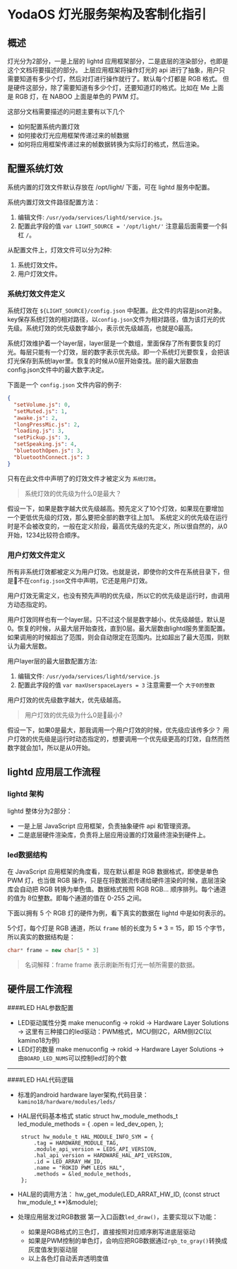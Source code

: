 # YodaOS 灯光服务架构及客制化指引

## 概述

灯光分为2部分，一是上层的 lightd 应用框架部分，二是底层的渲染部分，也即是这个文档将要描述的部分。
上层应用框架将操作灯光的 api 进行了抽象，用户只需要知道有多少个灯，然后对灯进行操作就行了。默认每个灯都是 RGB 格式。
但是硬件这部分，除了需要知道有多少个灯，还要知道灯的格式。比如在 Me 上面是 RGB 灯，在 NABOO 上面是单色的 PWM 灯。

这部分文档需要描述的问题主要有以下几个

- 如何配置系统内置灯效
- 如何接收灯光应用框架传递过来的帧数据
- 如何将应用框架传递过来的帧数据转换为实际灯的格式，然后渲染。

## 配置系统灯效

系统内置的灯效文件默认存放在 /opt/light/ 下面，可在 lightd 服务中配置。

系统内置灯效文件路径配置方法：

1. 编辑文件: `/usr/yoda/services/lightd/service.js`。
2. 配置此字段的值 `var LIGHT_SOURCE = '/opt/light/'` 注意最后面需要一个斜杠 `/`。

从配置文件上，灯效文件可以分为2种:

1. 系统灯效文件。
2. 用户灯效文件。

### 系统灯效文件定义

系统灯效在 `${LIGHT_SOURCE}/config.json` 中配置。此文件的内容是json对象。key保存系统灯效的相对路径，以`config.json`文件为相对路径，值为该灯光的优先级。系统灯效的优先级数字越小，表示优先级越高，也就是0最高。

系统灯效维护着一个layer层，layer层是一个数组，里面保存了所有要恢复的灯光。每层只能有一个灯效，层的数字表示优先级。即一个系统灯光要恢复，会把该灯光保存到系统layer里。恢复的时候从0层开始查找。层的最大层数由config.json文件中的最大数字决定。

下面是一个 `config.json` 文件内容的例子:

```json
{
  "setVolume.js": 0,
  "setMuted.js": 1,
  "awake.js": 2,
  "longPressMic.js": 2,
  "loading.js": 3,
  "setPickup.js": 3,
  "setSpeaking.js": 4,
  "bluetoothOpen.js": 3,
  "bluetoothConnect.js": 3
}
```

只有在此文件中声明了的灯效文件才被定义为 `系统灯效`。

> 系统灯效的优先级为什么0是最大？

假设一下，如果是数字越大优先级越高。预先定义了10个灯效，如果现在要增加一个更低优先级的灯效，那么要把全部的数字往上加1。
系统定义的优先级在运行时是不会被改变的，一般在定义阶段，最高优先级的先定义，所以很自然的，从0开始，1234比较符合顺序。

### 用户灯效文件定义

所有非系统灯效都被定义为用户灯效。也就是说，即使你的文件在系统目录下，但是不在`config.json`文件中声明，它还是用户灯效。

用户灯效无需定义，也没有预先声明的优先级，所以它的优先级是运行时，由调用方动态指定的。

用户灯效同样也有一个layer层。只不过这个层是数字越小，优先级越低，默认是0。恢复的时候，从最大层开始查找，直到0层。最大层数由lightd服务里面配置。如果调用的时候超出了范围，则会自动限定在范围内。比如超出了最大范围，则默认为最大层数。

用户layer层的最大层数配置方法:

1. 编辑文件: `/usr/yoda/services/lightd/service.js`
2. 配置此字段的值 `var maxUserspaceLayers = 3` 注意需要一个 `大于0的整数`

用户灯效的优先级数字越大，优先级越高。

> 用户灯效的优先级为什么0是最小?

假设一下，如果0是最大，那我调用一个用户灯效的时候，优先级应该传多少？
用户灯效的优先级是运行时动态指定的，想要调用一个优先级更高的灯效，自然而然数字就会加1，所以是从0开始。

## lightd 应用层工作流程

### lightd 架构

lightd 整体分为2部分：

 - 一是上层 JavaScript 应用框架，负责抽象硬件 api 和管理资源。
 - 二是底层硬件渲染库，负责将上层应用设置的灯效最终渲染到硬件上。

### led数据结构

在 JavaScript 应用框架的角度看，现在默认都是 RGB 数据格式，即使是单色 PWM 灯，也当做 RGB 操作，只是在将数据流传递给硬件渲染的时候，底层渲染库会自动把 RGB 转换为单色值。数据格式按照 RGB RGB... 顺序排列。每个通道的值为 8位整数。即每个通道的值在 0-255 之间。

下面以拥有 5 个 RGB 灯的硬件为例，看下真实的数据在 lightd 中是如何表示的。

5个灯，每个灯是 RGB 通道，所以 `frame` 帧的长度为 5 * 3 = 15，即 15 个字节，所以真实的数据结构是：

```c++
char* frame = new char[5 * 3]
```

> 名词解释：frame
> frame 表示刷新所有灯光一帧所需要的数据。

## 硬件层工作流程

####LED HAL参数配置

- LED驱动属性分类
	make menuconfig -> rokid -> Hardware Layer Solutions -> 
	这里有三种接口的led驱动：PWM格式，MCU侧I2C，ARM侧I2C(以kamino18为例)
- LED灯的数量
	make menuconfig -> rokid -> Hardware Layer Solutions ->
	由`BOARD_LED_NUMS`可以控制led灯的个数

-------

####LED HAL代码逻辑
- 标准的android hardware layer架构,代码目录：`kamino18/hardware/modules/leds/`
- HAL层代码基本格式
       static struct hw_module_methods_t led_module_methods = {
           .open = led_dev_open,
       };

       struct hw_module_t HAL_MODULE_INFO_SYM = {
           .tag = HARDWARE_MODULE_TAG,
           .module_api_version = LEDS_API_VERSION,
           .hal_api_version = HARDWARE_HAL_API_VERSION,
           .id = LED_ARRAY_HW_ID,
           .name = "ROKID PWM LEDS HAL",
           .methods = &led_module_methods,
       };
- HAL层的调用方法：
		hw_get_module(LED_ARRAT_HW_ID, (const struct hw_module_t **)&module);
- 处理应用层发过RGB数据
	第一入口函数`led_draw()`，主要实现以下功能：
	+ 如果是RGB格式的三色灯，直接按照对应顺序刷写进底层驱动
	+ 如果是PWM控制的单色灯，会响应把RGB数据通过`rgb_to_gray()`转换成灰度值发到驱动层
	+ 以上各色灯自动丢弃透明度值


